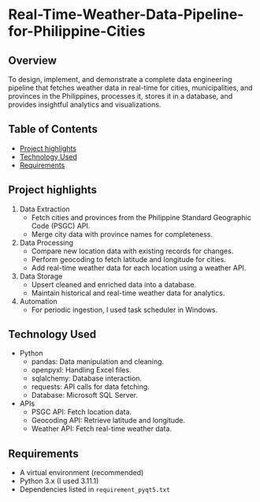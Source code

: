 # Real-Time-Weather-Data-Pipeline-for-Philippine-Cities

## Overview
To design, implement, and demonstrate a complete data engineering pipeline that fetches weather data in real-time for cities, municipalities, and provinces in the Philippines, processes it, stores it in a database, and provides insightful analytics and visualizations.

## Table of Contents

- [Project highlights](#section1)
- [Technology Used](#section2)
- [Requirements](#section3)

<a name="section1"></a>
## Project highlights
1. Data Extraction
   - Fetch cities and provinces from the Philippine Standard Geographic Code (PSGC) API.
   - Merge city data with province names for completeness.
2. Data Processing
   - Compare new location data with existing records for changes.
   - Perform geocoding to fetch latitude and longitude for cities.
   - Add real-time weather data for each location using a weather API.
3. Data Storage
   - Upsert cleaned and enriched data into a database.
   - Maintain historical and real-time weather data for analytics.
4. Automation
   - For periodic ingestion, I used task scheduler in Windows. 

<a name="section2"></a>
## Technology Used
- Python
  - pandas: Data manipulation and cleaning.
  - openpyxl: Handling Excel files.
  - sqlalchemy: Database interaction.
  - requests: API calls for data fetching.
  - Database: Microsoft SQL Server.
- APIs
  - PSGC API: Fetch location data.
  - Geocoding API: Retrieve latitude and longitude.
  - Weather API: Fetch real-time weather data.


## Requirements
- A virtual environment (recommended)
- Python 3.x (I used 3.11.1)
- Dependencies listed in `requirement_pyqt5.txt`
